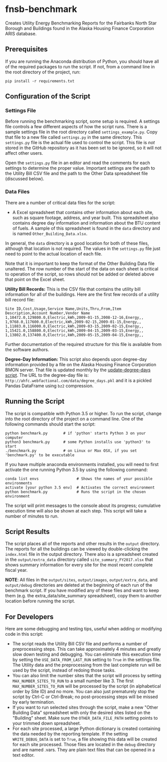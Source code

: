 # fnsb-benchmark
Creates Utility Energy Benchmarking Reports for the Fairbanks North Star Borough
and Buildings found in the Alaska Housing Finance Corporation ARIS database.

## Prerequisites
If you are running the Anaconda distribution of Python, you should have all of the
required packages to run the script.  If not, from a command line in the root
directory of the project, run:

    pip install -r requirements.txt
    
## Configuration of the Script

### Settings File

Before running the benchmarking script, some setup is required.  A settings file
controls a few different aspects of how the script runs.  There is a sample settings
file in the root directory called `settings_example.py`.  Copy that file to a new
file called `settings.py` in the same directory.  This `settings.py` file is the actual file used to control
the script.  This file is *not* stored in the GitHub repository as it has been set to be ignored, 
so it will not affect other users.

Open the `settings.py` file in an editor and read the comments for each settings
to determine the proper value.  Important settings are the path to the Utility Bill
CSV file and the path to the Other Data spreadsheet file (discussed below).

### Data Files

There are a number of critical data files for the script:

* A Excel spreadsheet that contains other information about each site, such as square
  footage, address, and year built.  This spreadsheet also contains degree day
  information and information about the BTU content of fuels.  A sample of this
  spreadsheet is found in the `data` directory and is named `Other_Building_Data.xlsx`.
  
In general, the `data` directory is a good location for both of these files, although that
location is not required.  The values in the `settings.py` file just need to point to the
actual location of each file.

Note that it is important to keep the format of the Other Building Data file unaltered.
The row number of the start of the data on each sheet is critical to operation of the script,
so rows should not be added or deleted above that point on the Excel sheet.

**Utility Bill Records:** This is the CSV file that contains the utility
bill information for all of the buildings.  Here are the first few records of a
utility bill record file:

```
Site ID,Cost,Usage,Service Name,Units,Thru,From,Item Description,Account Number,Vendor Name
1,10472.0,129800.0,Electric,kWh,2009-01-15,2008-12-16,Energy,,
1,9768.0,117600.0,Electric,kWh,2009-02-15,2009-01-15,Energy,,
1,11883.0,116000.0,Electric,kWh,2009-03-15,2009-02-15,Energy,,
1,15421.0,158800.0,Electric,kWh,2009-04-15,2009-03-15,Energy,,
1,13802.0,137400.0,Electric,kWh,2009-05-15,2009-04-15,Energy,,
```

Further documentation of the required structure for this file is
available from the software authors.

**Degree-Day Information:** This script also depends upon degree-day information provided by a file on the
Alaska Housing Finance Corporation BMON server.  That file is updated monthly
by the [update-degree-days script](https://github.com/alanmitchell/update-degree-days).
The URL to the degree-day file is:  `http://ahfc.webfactional.com/data/degree_days.pkl` and
it is a pickled Pandas DataFrame using `bz2` compression.

## Running the Script

The script is compatible with Python 3.5 or higher.  To run the script, change into the root directory of
the project on a command line.  One of the following commands should start the script:

    python benchmark.py       # if 'python' starts Python 3 on your computer
    python3 benchmark.py      # some Python installs use 'python3' to start
    ./benchmark.py            # on Linux or Max OSX, if you set 'benchmark.py' to be executable

If you have multiple anaconda environments installed, you will need to first activate the one running Python 3.5 by using the following command:

	conda list envs					# Shows the names of your possible environments
	activate [your python 3.5 env]	# Activates the correct environment
	python benchmark.py				# Runs the script in the chosen environment


The script will print messages to the console about its progress; cumulative execution time
will also be shown at each step.  This script will take a number of minutes to run.

## Script Results

The script places all of the reports and other results in the `output` directory.  The reports
for all the buildings can be viewed by double-clicking the `index.html` file in the output directory.  There also is a spreadsheet created in the `output/extra_data` directory called
`site_summary_FY2017.xlsx` that shows summary information for every site for the most recent
complete fiscal year.

**NOTE**: All files in the `output/sites`, `output/images`, `output/extra_data`, and `output/debug`
directories are deleted at the beginning of each run of the benchmark script.  If you have modified
any of these files and want to keep them (e.g. the extra_data/site_summary spreadsheet), copy them
to another location before running the script.

## For Developers

Here are some debugging and testing tips, useful when adding or modifying code in this script:

* The script reads the Utility Bill CSV file and performs a number of preprocessing steps. 
  This can take approximately 4 minutes and greatly slow down testing and debugging. 
  You can eliminate this execution time by setting the `USE_DATA_FROM_LAST_RUN` setting to 
  `True` in the settings file. The Utility data and the preprocessing from the last complete run 
  will be used by the script, instead of redoing those tasks.
* You can also limit the number sites that the script will process by setting
  `MAX_NUMBER_SITES_TO_RUN` to a small number like 3.  The first `MAX_NUMBER_SITES_TO_RUN` will be
  processed by the script (in alphabetical order by Site ID) and no more.  You can also just 
  prematurely stop the script by Ctrl-C or Ctrl-Break; no post-processing steps will be missed by
  early termination.
* If you want to run selected sites through the script, make a new "Other Building Data" 
  spreadsheet with only the desired sites listed on the "Building" sheet.  Make sure the 
  `OTHER_DATA_FILE_PATH` setting points to your trimmed down spreadsheet.
* For each site processed, a large Python dictionary is created containing the data needed by
  the reporting template.  If the setting `WRITE_DEBUG_DATA` is set to `True`, a file showing
  this data will be created for each site processed.  Those files are located in the `debug`
  directory and are named <Site ID>.vars.  They are plain text files that can be opened in a
  text editor.
